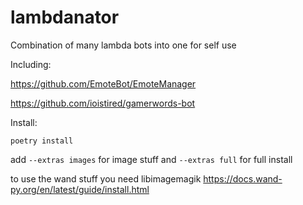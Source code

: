 # lambdanator

Combination of many lambda bots into one for self use

Including:

https://github.com/EmoteBot/EmoteManager

https://github.com/ioistired/gamerwords-bot

Install:

`poetry install`

add `--extras images` for image stuff and `--extras full` for full install

to use the wand stuff you need libimagemagik https://docs.wand-py.org/en/latest/guide/install.html
